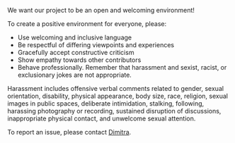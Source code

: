 We want our project to be an open and welcoming environment! 

To create a positive environment for everyone, please:

* Use welcoming and inclusive language
* Be respectful of differing viewpoints and experiences
* Gracefully accept constructive criticism
* Show empathy towards other contributors
* Behave professionally. Remember that harassment and sexist, racist, or exclusionary jokes are not appropriate.

Harassment includes offensive verbal comments related to gender, sexual orientation, disability, physical appearance, body size, race, religion, sexual images in public spaces, deliberate intimidation, stalking, following, harassing photography or recording, sustained disruption of discussions, inappropriate physical contact, and unwelcome sexual attention.

To report an issue, please contact [Dimitra](https://github.com/dblana). 
